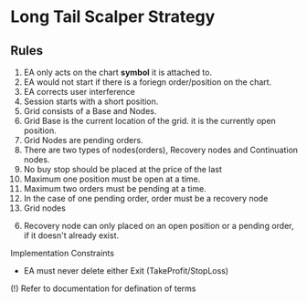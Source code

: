 # Long Tail Scalper Strategy
## Rules
<!-- General -->
1. EA only acts on the chart **symbol** it is attached to.
2. EA would not start if there is a foriegn order/position on the chart.
3.  EA corrects user interference
1. Session starts with a short position.
3. Grid consists of a Base and Nodes.
4. Grid Base is the current location of the grid. it is the currently open position.
2. Grid Nodes are pending orders.
2. There are two types of nodes(orders), Recovery nodes and Continuation nodes.
7. No buy stop should be placed at the price of the last
3. Maximum one position must be open at a time.
4. Maximum two orders must be pending at a time.
5. In the case of one pending order, order must be a recovery node
6. Grid nodes
<!-- Recovery nodes-->
6. Recovery node can only placed on an open position or a pending order, if it doesn't already exist.

<!-- Implementation-->
Implementation Constraints
- EA must never delete either Exit (TakeProfit/StopLoss)


(!) Refer to documentation for defination of terms